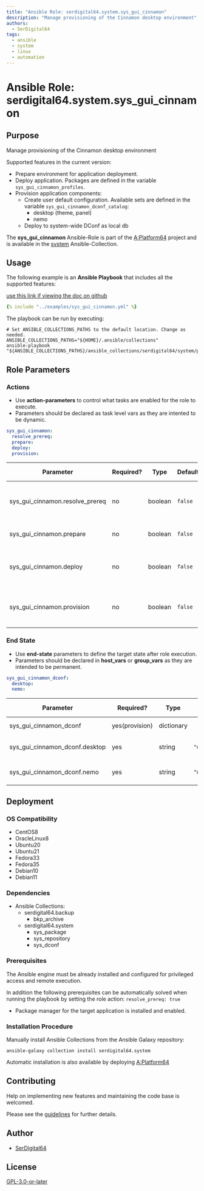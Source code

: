 ```yaml
---
title: "Ansible Role: serdigital64.system.sys_gui_cinnamon"
description: "Manage provisioning of the Cinnamon desktop environment"
authors:
  - SerDigital64
tags:
  - ansible
  - system
  - linux
  - automation
---
```


# Ansible Role: serdigital64.system.sys_gui_cinnamon

## Purpose

Manage provisioning of the Cinnamon desktop environment

Supported features in the current version:

- Prepare environment for application deployment.
- Deploy application. Packages are defined in the variable `sys_gui_cinnamon_profiles`.
- Provision application components:
  - Create user default configuration. Available sets are defined in the variable `sys_gui_cinnamon_dconf_catalog`:
    - desktop (theme, panel)
    - nemo
  - Deploy to system-wide DConf as local db

The **sys_gui_cinnamon** Ansible-Role is part of the [A:Platform64](https://github.com/serdigital64/aplatform64) project and is available in the [system](https://aplatform64.readthedocs.io/en/latest/collections/system) Ansible-Collection.

## Usage

The following example is an **Ansible Playbook** that includes all the supported features:

[use this link if viewing the doc on github](https://github.com/aplatform64/system/blob/main/playbooks/sys_gui_cinnamon.yml)

```yaml
{% include "../examples/sys_gui_cinnamon.yml" %}
```

The playbook can be run by executing:

```shell
# Set ANSIBLE_COLLECTIONS_PATHS to the default location. Change as needed.
ANSIBLE_COLLECTIONS_PATHS="${HOME}/.ansible/collections"
ansible-playbook "${ANSIBLE_COLLECTIONS_PATHS}/ansible_collections/serdigital64/system/playbooks/sys_gui_cinnamon.yml"
```

## Role Parameters

### Actions

- Use **action-parameters** to control what tasks are enabled for the role to execute.
- Parameters should be declared as task level vars as they are intented to be dynamic.

```yaml
sys_gui_cinnamon:
  resolve_prereq:
  prepare:
  deploy:
  provision:
```

| Parameter                       | Required? | Type    | Default | Purpose / Value                               |
| ------------------------------- | --------- | ------- | ------- | --------------------------------------------- |
| sys_gui_cinnamon.resolve_prereq | no        | boolean | `false` | Enable automatic resolution of prequisites    |
| sys_gui_cinnamon.prepare        | no        | boolean | `false` | Enable environment preparation                |
| sys_gui_cinnamon.deploy         | no        | boolean | `false` | Enable installation of application packages   |
| sys_gui_cinnamon.provision      | no        | boolean | `false` | Enable provisioning of application components |

### End State

- Use **end-state** parameters to define the target state after role execution.
- Parameters should be declared in **host_vars** or **group_vars** as they are intended to be permanent.

```yaml
sys_gui_cinnamon_dconf:
  desktop:
  nemo:
```

| Parameter                      | Required?      | Type       | Default                     | Purpose / Value             |
| ------------------------------ | -------------- | ---------- | --------------------------- | --------------------------- |
| sys_gui_cinnamon_dconf         | yes(provision) | dictionary |                             | Define user options         |
| sys_gui_cinnamon_dconf.desktop | yes            | string     | `"desktop_adapta_nokto_v1"` | Desktop configuration set   |
| sys_gui_cinnamon_dconf.nemo    | yes            | string     | `"nemo_v1"`                 | Nemo configuration set name |

## Deployment

### OS Compatibility

- CentOS8
- OracleLinux8
- Ubuntu20
- Ubuntu21
- Fedora33
- Fedora35
- Debian10
- Debian11

### Dependencies

- Ansible Collections:
  - serdigital64.backup
    - bkp_archive
  - serdigital64.system
    - sys_package
    - sys_repository
    - sys_dconf

### Prerequisites

The Ansible engine must be already installed and configured for privileged access and remote execution.

In addition the following prerequisites can be automatically solved when running the playbook by setting the role action: `resolve_prereq: true`

- Package manager for the target application is installed and enabled.

### Installation Procedure

Manually install Ansible Collections from the Ansible Galaxy repository:

```shell
ansible-galaxy collection install serdigital64.system
```

Automatic installation is also available by deploying [A:Platform64](https://aplatform64.readthedocs.io/en/latest/#deployment)

## Contributing

Help on implementing new features and maintaining the code base is welcomed.

Please see the [guidelines](https://aplatform64.readthedocs.io/en/latest/contributing/CONTRIBUTING) for further details.

## Author

- [SerDigital64](https://serdigital64.github.io/)

## License

[GPL-3.0-or-later](https://www.gnu.org/licenses/gpl-3.0.txt)
